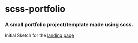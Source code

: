 # scss-portfolio

### A small portfolio project/template made using scss.

<p>Initial Sketch for the <a href="https://excalidraw.com/#json=5095832911085568,ussaJj25Y_4Q6I1sr_TcAQ">landing page</a></p>